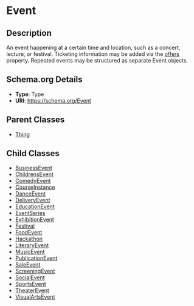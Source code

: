 # Event

## Description
An event happening at a certain time and location, such as a concert, lecture, or festival. Ticketing information may be added via the <a class="localLink" href="/offers">offers</a> property. Repeated events may be structured as separate Event objects.

## Schema.org Details
- **Type**: Type
- **URI**: https://schema.org/Event

## Parent Classes
- [Thing](../Thing/Thing.md)



## Child Classes
- [BusinessEvent](BusinessEvent/BusinessEvent.md)
- [ChildrensEvent](ChildrensEvent/ChildrensEvent.md)
- [ComedyEvent](ComedyEvent/ComedyEvent.md)
- [CourseInstance](CourseInstance/CourseInstance.md)
- [DanceEvent](DanceEvent/DanceEvent.md)
- [DeliveryEvent](DeliveryEvent/DeliveryEvent.md)
- [EducationEvent](EducationEvent/EducationEvent.md)
- [EventSeries](EventSeries/EventSeries.md)
- [ExhibitionEvent](ExhibitionEvent/ExhibitionEvent.md)
- [Festival](Festival/Festival.md)
- [FoodEvent](FoodEvent/FoodEvent.md)
- [Hackathon](Hackathon/Hackathon.md)
- [LiteraryEvent](LiteraryEvent/LiteraryEvent.md)
- [MusicEvent](MusicEvent/MusicEvent.md)
- [PublicationEvent](PublicationEvent/PublicationEvent.md)
- [SaleEvent](SaleEvent/SaleEvent.md)
- [ScreeningEvent](ScreeningEvent/ScreeningEvent.md)
- [SocialEvent](SocialEvent/SocialEvent.md)
- [SportsEvent](SportsEvent/SportsEvent.md)
- [TheaterEvent](TheaterEvent/TheaterEvent.md)
- [VisualArtsEvent](VisualArtsEvent/VisualArtsEvent.md)

